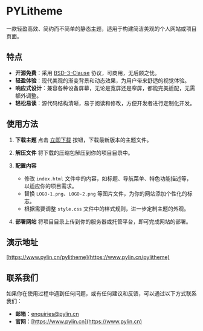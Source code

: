 # PYLitheme

一款轻盈高效、简约而不简单的静态主题，适用于构建简洁美观的个人网站或项目页面。

## 特点

- **开源免费**：采用 [BSD-3-Clause](https://opensource.org/license/BSD-3-clause) 协议，可商用，无后顾之忧。
- **轻盈体验**：现代美观的渐变背景和动态效果，为用户带来舒适的视觉体验。
- **响应式设计**：兼容各种设备屏幕，无论是宽屏还是窄屏，都能完美适配，无需额外调整。
- **轻松易读**：源代码结构清晰，易于阅读和修改，方便开发者进行定制化开发。

## 使用方法

1. **下载主题**
   点击 [立即下载](https://cdn.pylin.cn/files/PYLitheme/PYLitheme_Latest.zip) 按钮，下载最新版本的主题文件。

2. **解压文件**
   将下载的压缩包解压到你的项目目录中。

3. **配置内容**
   - 修改 `index.html` 文件中的内容，如标题、导航菜单、特色功能描述等，以适应你的项目需求。
   - 替换 `LOGO-1.png`、`LOGO-2.png` 等图片文件，为你的网站添加个性化的标志。
   - 根据需要调整 `style.css` 文件中的样式规则，进一步定制主题的外观。

4. **部署网站**
   将项目目录上传到你的服务器或托管平台，即可完成网站的部署。

## 演示地址

[https://www.pylin.cn/pylitheme](https://www.pylin.cn/pylitheme)

## 联系我们

如果你在使用过程中遇到任何问题，或有任何建议和反馈，可以通过以下方式联系我们：

- **邮箱**：[enquiries@pylin.cn](mailto:enquiries@pylin.cn)
- **官网**：[https://www.pylin.cn](https://www.pylin.cn)
